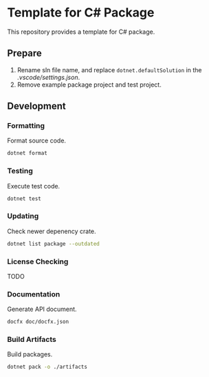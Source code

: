 # Template for C# Package

This repository provides a template for C# package.

## Prepare

1. Rename sln file name, and replace `dotnet.defaultSolution` in the *.vscode/settings.json*.
2. Remove example package project and test project.

## Development

### Formatting

Format source code.

```sh
dotnet format
```

### Testing

Execute test code.

```sh
dotnet test
```

### Updating

Check newer depenency crate.

```sh
dotnet list package --outdated
```

### License Checking

TODO

### Documentation

Generate API document.

```sh
docfx doc/docfx.json
```

### Build Artifacts

Build packages.

```sh
dotnet pack -o ./artifacts
```
